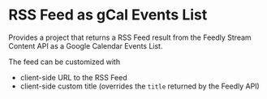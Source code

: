 ﻿# RSS Feed as gCal Events List #

Provides a project that returns a RSS Feed result from the Feedly Stream Content API as a Google Calendar Events List.

The feed can be customized with

* client-side URL to the RSS Feed
* client-side custom title (overrides the `title` returned by the Feedly API)
